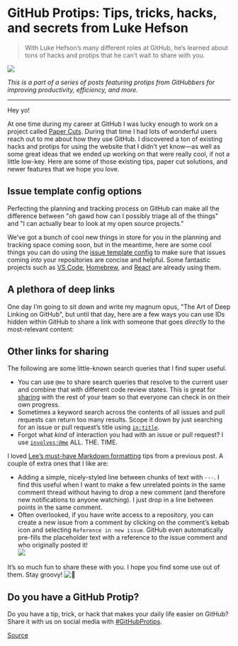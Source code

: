 # GitHub Protips: Tips, tricks, hacks, and secrets from Luke Hefson

> With Luke Hefson’s many different roles at GitHub, he’s learned about tons of hacks and protips that he can’t wait to share with you.

![](https://github.blog/wp-content/uploads/2020/05/github-protips-luke-hefson.png?fit=1200%2C630)

_This is a part of a series of posts featuring protips from GitHubbers for improving productivity, efficiency, and more._

* * *

Hey yo!

At one time during my career at GitHub I was lucky enough to work on a project called [Paper Cuts](https://github.blog/2018-08-28-announcing-paper-cuts/). During that time I had lots of wonderful users reach out to me about how they use GitHub. I discovered a ton of existing hacks and protips for using the website that I didn’t yet know—as well as some great ideas that we ended up working on that were really cool, if not a little low-key. Here are some of those existing tips, paper cut solutions, and newer features that we hope you love.

Issue template config options[](#issue-template-config-options)
---------------------------------------------------------------

Perfecting the planning and tracking process on GitHub can make all the difference between "oh gawd how can I possibly triage all of the things" and "I can actually bear to look at my open source projects."

We’ve got a bunch of cool new things in store for you in the planning and tracking space coming soon, but in the meantime, here are some cool things you can do using the [issue template config](https://help.github.com/en/github/building-a-strong-community/configuring-issue-templates-for-your-repository#configuring-the-template-chooser) to make sure that issues coming _into_ your repositories are concise and helpful. Some fantastic projects such as [VS Code](https://github.com/microsoft/vscode/blob/master/.github/ISSUE_TEMPLATE/config.yml), [Homebrew](https://github.com/Homebrew/brew/issues/new/choose), and [React](https://github.com/facebook/react/blob/master/.github/ISSUE_TEMPLATE/config.yml) are already using them.

A plethora of deep links[](#a-plethora-of-deep-links)
-----------------------------------------------------

One day I’m going to sit down and write my magnum opus, "The Art of Deep Linking on GitHub", but until that day, here are a few ways you can use IDs hidden within GitHub to share a link with someone that goes _directly_ to the most-relevant content:

Other links for sharing[](#other-links-for-sharing)
---------------------------------------------------

The following are some little-known search queries that I find super useful.

*   You can use `@me` to share search queries that resolve to the current user and combine that with different code review states. This is great for [sharing](https://github.com/pulls?q=is%3Apr+review-requested%3A%40me) with the rest of your team so that everyone can check in on their own progress.
*   Sometimes a keyword search across the contents of all issues and pull requests can return too many results. Scope it down by just searching for an issue or pull request’s title using [`in:title`](https://github.com/search?q=baby+shark+in%3Atitle+is%3Aissue).
*   Forgot what _kind_ of interaction you had with an issue or pull request? I use [`involves:@me`](https://github.com/search?q=involves%3A%40me) ALL. THE. TIME.

I loved [Lee’s must-have Markdown formatting](https://github.blog/2020-04-09-github-protips-tips-tricks-hacks-and-secrets-from-lee-reilly/#6-must-have-markdown-formatting-tips) tips from a previous post. A couple of extra ones that I like are:

*   Adding a simple, nicely-styled line between chunks of text with `---`. I find this useful when I want to make a few unrelated points in the same comment thread without having to drop a new comment (and therefore new notifications to anyone watching). I just drop in a line between points in the same comment.
*   Often overlooked, if you have write access to a repository, you can create a new issue from a comment by clicking on the comment’s kebab icon and selecting `Reference in new issue`. GitHub even automatically pre-fills the placeholder text with a reference to the issue comment and who originally posted it!  
    [![](https://i1.wp.com/user-images.githubusercontent.com/1469659/81556328-0ceb4c00-9382-11ea-9468-12074762bdea.gif?resize=1200%2C630&ssl=1)](https://i1.wp.com/user-images.githubusercontent.com/1469659/81556328-0ceb4c00-9382-11ea-9468-12074762bdea.gif?ssl=1)

It’s so much fun to share these with you. I hope you find some use out of them. Stay groovy! ![👋](https://s.w.org/images/core/emoji/13.0.1/svg/1f44b.svg)

Do you have a GitHub Protip?[](#do-you-have-a-github-protip)
------------------------------------------------------------

Do you have a tip, trick, or hack that makes your daily life easier on GitHub? Share it with us on social media with [#GitHubProtips](https://twitter.com/search?q=%23GitHubProtips&src=typed_query).


[Source](https://github.blog/2020-05-14-github-protips-tips-tricks-hacks-and-secrets-from-luke-hefson/)
